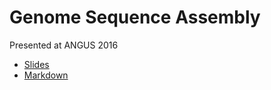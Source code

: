 Genome Sequence Assembly
================================================================================

Presented at ANGUS 2016

+ [Slides](http://sjackman.ca/assembly-slides/)
+ [Markdown](https://github.com/sjackman/assembly-slides/blob/master/assembly-slides.md)
